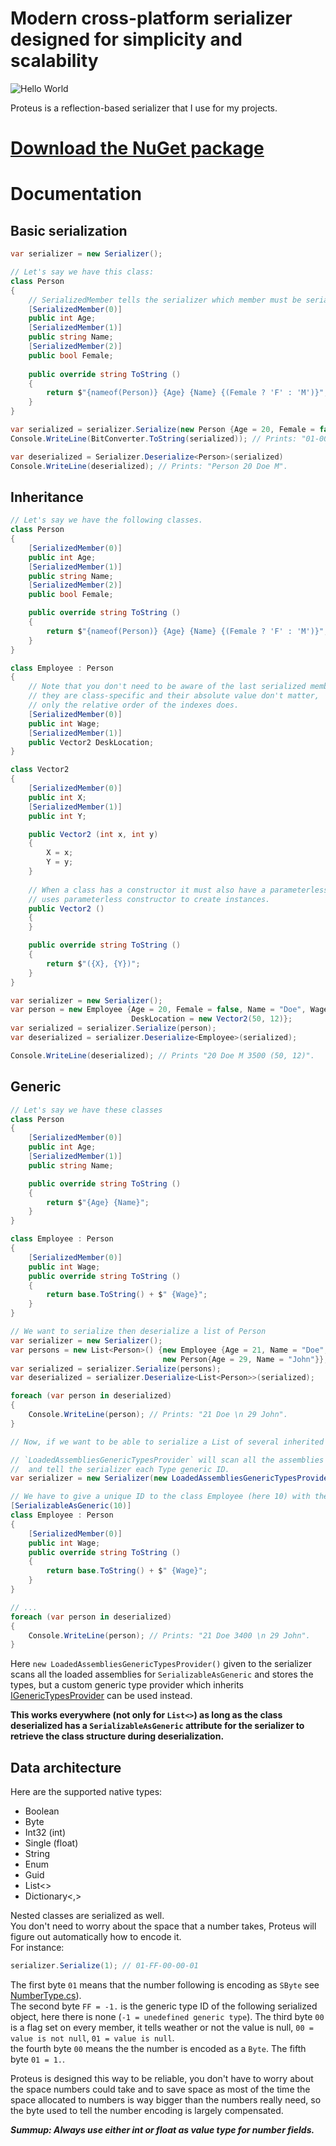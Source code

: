 # Modern cross-platform serializer designed for simplicity and scalability

![Hello World](http://1.bp.blogspot.com/_dg0YrAzykYY/TQxf30endCI/AAAAAAAAAAw/wdk0ql7g1qo/s1600/p.jpeg)

Proteus is a reflection-based serializer that I use for my projects.

# [Download the NuGet package](https://github.com/Akronae/Proteus/tree/master/nuget)

# Documentation
## Basic serialization
```cs
var serializer = new Serializer();

// Let's say we have this class:
class Person
{
    // SerializedMember tells the serializer which member must be serialized and in which order.
    [SerializedMember(0)]
    public int Age;
    [SerializedMember(1)]
    public string Name;
    [SerializedMember(2)]
    public bool Female;
    
    public override string ToString ()
    {
        return $"{nameof(Person)} {Age} {Name} {(Female ? 'F' : 'M')}";
    }
}

var serialized = serializer.Serialize(new Person {Age = 20, Female = false, Name = "Doe"});
Console.WriteLine(BitConverter.ToString(serialized)); // Prints: "01-00-14-01-03-00-00-00-44-6F-65-01-00".

var deserialized = Serializer.Deserialize<Person>(serialized)
Console.WriteLine(deserialized); // Prints: "Person 20 Doe M".
```

## Inheritance
```cs
// Let's say we have the following classes.
class Person
{
    [SerializedMember(0)]
    public int Age;
    [SerializedMember(1)]
    public string Name;
    [SerializedMember(2)]
    public bool Female;

    public override string ToString ()
    {
        return $"{nameof(Person)} {Age} {Name} {(Female ? 'F' : 'M')}";
    }
}

class Employee : Person
{
    // Note that you don't need to be aware of the last serialized member's index of the base class,
    // they are class-specific and their absolute value don't matter,
    // only the relative order of the indexes does.
    [SerializedMember(0)]
    public int Wage;
    [SerializedMember(1)]
    public Vector2 DeskLocation;
}

class Vector2
{
    [SerializedMember(0)]
    public int X;
    [SerializedMember(1)]
    public int Y;

    public Vector2 (int x, int y)
    {
        X = x;
        Y = y;
    }
    
    // When a class has a constructor it must also have a parameterless constructor as the serializer
    // uses parameterless constructor to create instances.
    public Vector2 ()
    {
    }

    public override string ToString ()
    {
        return $"({X}, {Y})";
    }
}

var serializer = new Serializer();
var person = new Employee {Age = 20, Female = false, Name = "Doe", Wage = 3500,
                           DeskLocation = new Vector2(50, 12)};
var serialized = serializer.Serialize(person);
var deserialized = serializer.Deserialize<Employee>(serialized);

Console.WriteLine(deserialized); // Prints "20 Doe M 3500 (50, 12)".
```

## Generic
```cs
// Let's say we have these classes
class Person
{
    [SerializedMember(0)]
    public int Age;
    [SerializedMember(1)]
    public string Name;

    public override string ToString ()
    {
        return $"{Age} {Name}";
    }
}

class Employee : Person
{
    [SerializedMember(0)]
    public int Wage;
    public override string ToString ()
    {
        return base.ToString() + $" {Wage}";
    }
}

// We want to serialize then deserialize a list of Person
var serializer = new Serializer();
var persons = new List<Person>() {new Employee {Age = 21, Name = "Doe", Wage = 3400},
                                  new Person{Age = 29, Name = "John"}};
var serialized = serializer.Serialize(persons);
var deserialized = serializer.Deserialize<List<Person>>(serialized);

foreach (var person in deserialized)
{
    Console.WriteLine(person); // Prints: "21 Doe \n 29 John".
}

// Now, if we want to be able to serialize a List of several inherited classes, we could do so:

// `LoadedAssembliesGenericTypesProvider` will scan all the assemblies
//  and tell the serializer each Type generic ID.
var serializer = new Serializer(new LoadedAssembliesGenericTypesProvider());

// We have to give a unique ID to the class Employee (here 10) with the SerializableAsGeneric attribute.
[SerializableAsGeneric(10)]
class Employee : Person
{
    [SerializedMember(0)]
    public int Wage;
    public override string ToString ()
    {
        return base.ToString() + $" {Wage}";
    }
}

// ...
foreach (var person in deserialized)
{
    Console.WriteLine(person); // Prints: "21 Doe 3400 \n 29 John".
}
```

Here `new LoadedAssembliesGenericTypesProvider()` given to the serializer scans all the loaded assemblies for `SerializableAsGeneric` and stores the types, but a custom generic type provider which inherits [IGenericTypesProvider](https://github.com/Akronae/Proteus/blob/master/Proteus.Core/IGenericTypesProvider.cs) can be used instead.

**This works everywhere (not only for `List<>`) as long as the class deserialized has a `SerializableAsGeneric` attribute for 
the serializer to retrieve the class structure during deserialization.**

## Data architecture
Here are the supported native types:  
* Boolean
* Byte
* Int32 (int)
* Single (float)
* String
* Enum
* Guid
* List<>
* Dictionary<,>

Nested classes are serialized as well.  
You don't need to worry about the space that a number takes, Proteus will figure out automatically how to encode it.  
For instance:
```cs
serializer.Serialize(1); // 01-FF-00-00-01
```
The first byte `01` means that the number following is encoding as `SByte` see [NumberType.cs](https://github.com/Akronae/Proteus/blob/master/Proteus.Core/NumberType.cs)).  
The second byte `FF = -1.` is the generic type ID of the following serialized object, 
here there is none (`-1 = unedefined generic type`).
The third byte `00` is a flag set on every member, it tells weather or not the value is null,
`00 = value is not null`, `01 = value is null`.  
the fourth byte `00` means the the number is encoded as a `Byte`.
The fifth byte `01 = 1.`.

Proteus is designed this way to be reliable, you don't have to worry about the space numbers could take and to save space as most of the time the space allocated to numbers is way bigger than the numbers really need, so the byte used to tell the number encoding is largely compensated.

**_Summup: Always use either int or float as value type for number fields._**
